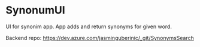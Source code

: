 # SynonumUI
UI for synonim app. App adds and return synonyms for given word.

Backend repo: https://dev.azure.com/jasminguberinic/_git/SynonymsSearch
